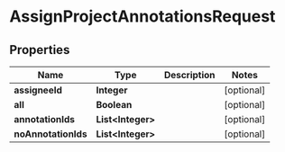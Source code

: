 

# AssignProjectAnnotationsRequest


## Properties

Name | Type | Description | Notes
------------ | ------------- | ------------- | -------------
**assigneeId** | **Integer** |  |  [optional]
**all** | **Boolean** |  |  [optional]
**annotationIds** | **List&lt;Integer&gt;** |  |  [optional]
**noAnnotationIds** | **List&lt;Integer&gt;** |  |  [optional]



